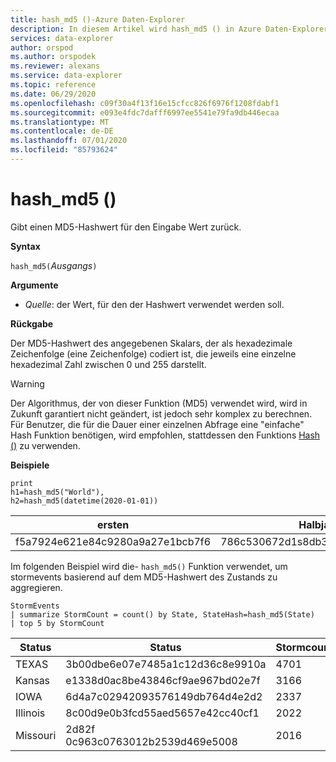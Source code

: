 ```yaml
---
title: hash_md5 ()-Azure Daten-Explorer
description: In diesem Artikel wird hash_md5 () in Azure Daten-Explorer beschrieben.
services: data-explorer
author: orspod
ms.author: orspodek
ms.reviewer: alexans
ms.service: data-explorer
ms.topic: reference
ms.date: 06/29/2020
ms.openlocfilehash: c09f30a4f13f16e15cfcc826f6976f1208fdabf1
ms.sourcegitcommit: e093e4fdc7dafff6997ee5541e79fa9db446ecaa
ms.translationtype: MT
ms.contentlocale: de-DE
ms.lasthandoff: 07/01/2020
ms.locfileid: "85793624"
---
```

# <a name="hash_md5"></a>hash_md5 ()

Gibt einen MD5-Hashwert für den Eingabe Wert zurück.

**Syntax**

`hash_md5(`*Ausgangs*`)`

**Argumente**

* *Quelle*: der Wert, für den der Hashwert verwendet werden soll.

**Rückgabe**

Der MD5-Hashwert des angegebenen Skalars, der als hexadezimale Zeichenfolge (eine Zeichenfolge) codiert ist, die jeweils eine einzelne hexadezimal Zahl zwischen 0 und 255 darstellt.

> [!WARNING]
> Der Algorithmus, der von dieser Funktion (MD5) verwendet wird, wird in Zukunft garantiert nicht geändert, ist jedoch sehr komplex zu berechnen. Für Benutzer, die für die Dauer einer einzelnen Abfrage eine "einfache" Hash Funktion benötigen, wird empfohlen, stattdessen den Funktions [Hash ()](./hashfunction.md) zu verwenden.

**Beispiele**

<!-- csl: https://help.kusto.windows.net/Samples -->
```kusto
print 
h1=hash_md5("World"),
h2=hash_md5(datetime(2020-01-01))
```

|ersten|Halbjahr|
|---|---|
|f5a7924e621e84c9280a9a27e1bcb7f6|786c530672d1s8db31fee25ea8a9390b|


Im folgenden Beispiel wird die- `hash_md5()` Funktion verwendet, um stormevents basierend auf dem MD5-Hashwert des Zustands zu aggregieren. 

<!-- csl: https://help.kusto.windows.net/Samples -->
```kusto
StormEvents
| summarize StormCount = count() by State, StateHash=hash_md5(State)
| top 5 by StormCount
```

|Status|Status|Stormcount|
|---|---|---|
|TEXAS|3b00dbe6e07e7485a1c12d36c8e9910a|4701|
|Kansas|e1338d0ac8be43846cf9ae967bd02e7f|3166|
|IOWA|6d4a7c02942093576149db764d4e2d2|2337|
|Illinois|8c00d9e0b3fcd55aed5657e42cc40cf1|2022|
|Missouri|2d82f 0c963c0763012b2539d469e5008|2016|
